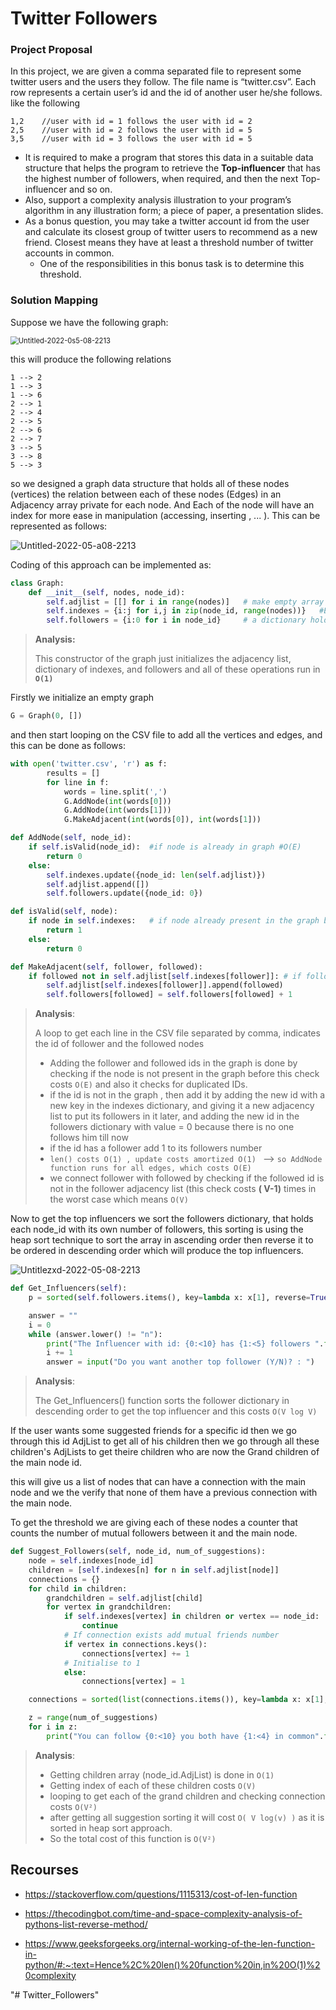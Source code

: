 # Twitter Followers
### Project Proposal

In this project, we are given a comma separated file to represent some twitter users and the users they follow. The file name is “twitter.csv”. Each row represents a certain user’s id and the id of another user he/she follows. like the following
```
1,2    //user with id = 1 follows the user with id = 2
2,5    //user with id = 2 follows the user with id = 5
3,5    //user with id = 3 follows the user with id = 5
```

* It is required to make a program that stores this data in a suitable data structure that helps the program to retrieve the **Top-influencer** that has the highest number of followers, when required, and then the next Top-influencer and so on.
* Also, support a complexity analysis illustration to your program’s algorithm in any illustration form; a piece of paper, a presentation slides.
* As a bonus question, you may take a twitter account id from the user and calculate its closest group of twitter users to recommend as a new friend. Closest means they have at least a threshold number of twitter accounts in common. 
  * One of the responsibilities in this bonus task is to determine this threshold.

### Solution Mapping

Suppose we have the following graph:

<img src="./assets/Untitled-2022-0s5-08-2213.png" alt="Untitled-2022-0s5-08-2213" style="zoom:80%;" />

this will produce the following relations

```
1 --> 2
1 --> 3
1 --> 6
2 --> 1
2 --> 4
2 --> 5
2 --> 6
2 --> 7
3 --> 5
3 --> 8
5 --> 3
```

so we designed a graph data structure that holds all of these nodes (vertices) the relation between each of these nodes (Edges) in an Adjacency array private for each node. And Each of the node will have an index for more ease in manipulation (accessing, inserting , ... ).
This can be represented as follows:

![Untitled-2022-05-a08-2213](./assets/Untitled-2022-05-a08-2213.png)

Coding of this approach can be implemented as:

```python
class Graph:
    def __init__(self, nodes, node_id):
        self.adjlist = [[] for i in range(nodes)]   # make empty array (list) to hold all the edges
        self.indexes = {i:j for i,j in zip(node_id, range(nodes))}   #Each node will have an index to be accessed with
        self.followers = {i:0 for i in node_id}     # a dictionary holds number of followers for each node in a (key : 														value) pair as {node_id : num_of_followers}
```

> **Analysis:**
>
> This constructor of the graph just initializes the adjacency list, dictionary of indexes, and followers and all of these operations run in **`O(1)`** 

Firstly we initialize an empty graph

```python
G = Graph(0, [])
```

 and then start looping on the CSV file to add all the vertices and edges, and this can be done as follows:

```python
with open('twitter.csv', 'r') as f:
        results = []
        for line in f:
            words = line.split(',')
            G.AddNode(int(words[0]))
            G.AddNode(int(words[1]))
            G.MakeAdjacent(int(words[0]), int(words[1]))
```

```python
def AddNode(self, node_id):
    if self.isValid(node_id):  #if node is already in graph #O(E)
        return 0
    else:
        self.indexes.update({node_id: len(self.adjlist)})
        self.adjlist.append([])
        self.followers.update({node_id: 0})
```

```python
def isValid(self, node):
    if node in self.indexes:   # if node already present in the graph before
        return 1
    else:
        return 0
```

```python
def MakeAdjacent(self, follower, followed):
    if followed not in self.adjlist[self.indexes[follower]]: # if followed not in the follower adjlist
        self.adjlist[self.indexes[follower]].append(followed)
        self.followers[followed] = self.followers[followed] + 1
```

> **Analysis**:
>
> A loop to get each line in the CSV file separated by comma, indicates the id of follower and the followed nodes
>
> * Adding the follower and followed ids in the graph is done by checking if the node is not present in the graph before
>   this check costs `O(E)` and also it checks for duplicated IDs.
> * if the id is not in the graph , then add it by adding the new id with a new key in the indexes dictionary, and giving it a new adjacency list to put its followers in it later, and adding the new id in the followers dictionary with value = 0 because there is no one follows him till now 
> * if the id has a follower add 1 to its followers number
> * `len() costs O(1) , update costs amortized O(1) ` --> `so AddNode function runs for all edges, which costs O(E)`
> * we connect follower with followed by checking if the followed id is not in the follower adjacency list (this check costs **( V-1)** times in the worst case which means `O(V)`

Now to get the top influencers we sort the followers dictionary, that holds each node_id with its own number of followers, this sorting is using the heap sort technique to sort the array in ascending order then reverse it to be ordered in descending order which will produce the top influencers.

![Untitlezxd-2022-05-08-2213](./assets/Untitlezxd-2022-05-08-2213.png)

```python
def Get_Influencers(self):  
    p = sorted(self.followers.items(), key=lambda x: x[1], reverse=True) 

    answer = ""
    i = 0
    while (answer.lower() != "n"):
        print("The Influencer with id: {0:<10} has {1:<5} followers ".format(p[i][0], p[i][1]))
        i += 1
        answer = input("Do you want another top follower (Y/N)? : ")

```

> **Analysis**:
>
> The Get_Influencers() function sorts the follower dictionary in descending order to get the top influencer and this costs  `O(V log V)`

If the user wants some suggested friends for a specific id then we go through this id AdjList to get all of his children then we go through all these children's AdjLists to get theire children who are now the Grand children of the main node id.

this will give us a list of nodes that can have a connection with the main node and we the verify that none of them have a previous connection with the main node.

To get the threshold we are giving each of these nodes a counter that counts the number of mutual followers between it and the main node.

```python
def Suggest_Followers(self, node_id, num_of_suggestions):
    node = self.indexes[node_id]
    children = [self.indexes[n] for n in self.adjlist[node]]
    connections = {}
    for child in children:
        grandchildren = self.adjlist[child]
        for vertex in grandchildren:
            if self.indexes[vertex] in children or vertex == node_id:
                continue
            # If connection exists add mutual friends number
            if vertex in connections.keys():
                connections[vertex] += 1
            # Initialise to 1
            else:
                connections[vertex] = 1

    connections = sorted(list(connections.items()), key=lambda x: x[1], reverse=True)

    z = range(num_of_suggestions)
    for i in z:
        print("You can follow {0:<10} you both have {1:<4} in common".format(connections[i][0], connections[i][1]))
```

> **Analysis**:
>
> * Getting children array (node_id.AdjList) is done in `O(1)`
> * Getting index of each of these children costs `O(V)`
> *  looping to get each of the grand children and checking connection costs `O(V²)` 
> * after getting all suggestion sorting it will cost `O( V log(v) )` as it is sorted in heap sort approach.
> * So the total cost of this function is `O(V²)`


## Recourses

* https://stackoverflow.com/questions/1115313/cost-of-len-function

* https://thecodingbot.com/time-and-space-complexity-analysis-of-pythons-list-reverse-method/

* https://www.geeksforgeeks.org/internal-working-of-the-len-function-in-python/#:~:text=Hence%2C%20len()%20function%20in,in%20O(1)%20complexity

  
"# Twitter_Followers" 
